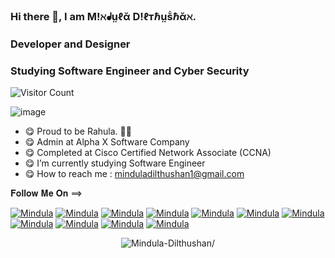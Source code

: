 <!--
**Mindula-Dilthushan/Mindula-Dilthushan** is a ✨ _special_ ✨ repository because its `README.md` (this file) appears on your GitHub profile.

Here are some ideas to get you started:

- 🔭 I’m currently working on ...
- 🌱 I’m currently learning ...
- 👯 I’m looking to collaborate on ...
- 🤔 I’m looking for help with ...
- 💬 Ask me about ...
- 📫 How to reach me: ...
- 😄 Pronouns: ...
- ⚡ Fun fact: ...
-->

### Hi there 👋, I am M!ℵᖱṳℓᾰ D!ℓтℏṳṧℏᾰℵ.
### Developer and Designer
### Studying Software Engineer and Cyber Security


![Visitor Count](https://profile-counter.glitch.me/{Mindula-Dilthushan}/count.svg)

![image](https://github.com/Mindula-Dilthushan/Mindula-Dilthushan/blob/master/asserts/15.jpg)

- 😋 Proud to be Rahula. 💙🧡
- 😋 Admin at Alpha X Software Company
- 😋 Completed at Cisco Certified Network Associate (CCNA)
- 😋 I’m currently studying Software Engineer
- 😋 How to reach me : minduladilthushan1@gmail.com

𝐅𝐨𝐥𝐥𝐨𝐰 𝐌𝐞 𝐎𝐧 ==>

[![Mindula](https://github.com/Mindula-Dilthushan/Mindula-Dilthushan/blob/master/asserts/linkedin.png)](https://www.linkedin.com/in/mindula-dilthushan-081a11185/) [![Mindula](https://github.com/Mindula-Dilthushan/Mindula-Dilthushan/blob/master/asserts/fb.png)](https://www.facebook.com/minduladilthushan.manamperi) [![Mindula](https://github.com/Mindula-Dilthushan/Mindula-Dilthushan/blob/master/asserts/stack_overflow.png)](https://stackoverflow.com/users/13071002/mindula-dilthushan) [![Mindula](https://github.com/Mindula-Dilthushan/Mindula-Dilthushan/blob/master/asserts/youtube_play_48px.png)](https://www.youtube.com/channel/UCJL3S9dlNvlSi_QhBTCUiRQ?disable_polymer=true) [![Mindula](https://github.com/Mindula-Dilthushan/Mindula-Dilthushan/blob/master/asserts/tumblr_48px.png)](https://www.tumblr.com/dashboard) [![Mindula](https://github.com/Mindula-Dilthushan/Mindula-Dilthushan/blob/master/asserts/twitter.png)](https://twitter.com/MindulaDilthus8) [![Mindula](https://github.com/Mindula-Dilthushan/Mindula-Dilthushan/blob/master/asserts/vimeo_48px.png)](https://vimeo.com/user126778787) [![Mindula](https://github.com/Mindula-Dilthushan/Mindula-Dilthushan/blob/master/asserts/android-icon-48x48.png)](https://www.reddit.com/user/Loose_Essay9560) [![Mindula](https://github.com/Mindula-Dilthushan/Mindula-Dilthushan/blob/master/asserts/instagram_new_48px.png)](https://www.instagram.com/mindula_dilthushan/) [![Mindula](https://github.com/Mindula-Dilthushan/Mindula-Dilthushan/blob/master/asserts/whatsapp.png)](+94764184020) [![Mindula](https://github.com/Mindula-Dilthushan/Mindula-Dilthushan/blob/master/asserts/telegram_app_48px.png)](+94764184020)



<p align="center"> <img src=https://github-readme-stats.vercel.app/api?username=Mindula-Dilthushan=true alt=Mindula-Dilthushan/> </p>